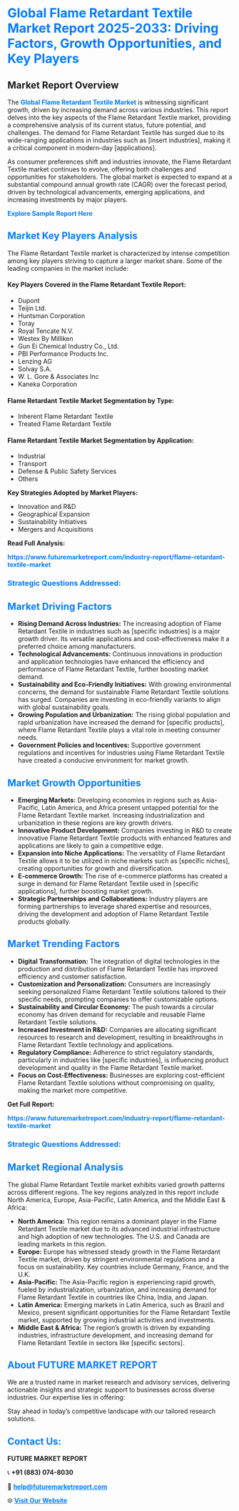 <h1 style="color: #007BFF;">Global Flame Retardant Textile Market Report 2025-2033: Driving Factors, Growth Opportunities, and Key Players</h1>

<section id="overview">
<h2>Market Report Overview</h2>
<p>The <a href="https://www.futuremarketreport.com/industry-report/flame-retardant-textile-market" style="color: #007BFF; text-decoration: none;"><strong>Global Flame Retardant Textile Market</strong></a> is witnessing significant growth, driven by increasing demand across various industries. This report delves into the key aspects of the Flame Retardant Textile market, providing a comprehensive analysis of its current status, future potential, and challenges. The demand for Flame Retardant Textile has surged due to its wide-ranging applications in industries such as [insert industries], making it a critical component in modern-day [applications].</p>
<p>As consumer preferences shift and industries innovate, the Flame Retardant Textile market continues to evolve, offering both challenges and opportunities for stakeholders. The global market is expected to expand at a substantial compound annual growth rate (CAGR) over the forecast period, driven by technological advancements, emerging applications, and increasing investments by major players.</p>
</section>

<section id="overview">
<p><a href="https://www.futuremarketreport.com/request-sample/reportId=87909" style="color: #007BFF; text-decoration: none;"><strong>Explore Sample Report Here</strong></a></p>
</section>

<section id="key-players">
<h2 style="color: #007BFF;">Market Key Players Analysis</h2>
<p>The Flame Retardant Textile market is characterized by intense competition among key players striving to capture a larger market share. Some of the leading companies in the market include:</p>
<h4>Key Players Covered in the Flame Retardant Textile Report:</h4>
<ul><li>Dupont</li><li>Teijin Ltd.</li><li>Huntsman Corporation</li><li>Toray</li><li>Royal Tencate N.V.</li><li>Westex By Milliken</li><li>Gun Ei Chemical Industry Co., Ltd.</li><li>PBI Performance Products Inc.</li><li>Lenzing AG</li><li>Solvay S.A.</li><li>W. L. Gore &amp; Associates Inc</li><li>Kaneka Corporation</li></ul>
<h4>Flame Retardant Textile Market Segmentation by Type:</h4>
<ul><li>Inherent Flame Retardant Textile</li><li>Treated Flame Retardant Textile</li></ul>

<h4>Flame Retardant Textile Market Segmentation by Application:</h4>
<ul><li>Industrial</li><li>Transport</li><li>Defense &amp; Public Safety Services</li><li>Others</li></ul>
<p><strong>Key Strategies Adopted by Market Players:</strong></p>
<ul>
<li>Innovation and R&D</li>
<li>Geographical Expansion</li>
<li>Sustainability Initiatives</li>
<li>Mergers and Acquisitions</li>
</ul>
</section>

<section>
<p><strong>Read Full Analysis: </strong></p><a href="https://www.futuremarketreport.com/industry-report/flame-retardant-textile-market" style="color: #007BFF; text-decoration: none;"><strong>https://www.futuremarketreport.com/industry-report/flame-retardant-textile-market</strong></a>
<h3 style="color: #007BFF;">Strategic Questions Addressed:</h3>
</section>

<section id="driving-factors">
<h2 style="color: #007BFF;">Market Driving Factors</h2>
<ul>
<li><strong>Rising Demand Across Industries:</strong> The increasing adoption of Flame Retardant Textile in industries such as [specific industries] is a major growth driver. Its versatile applications and cost-effectiveness make it a preferred choice among manufacturers.</li>
<li><strong>Technological Advancements:</strong> Continuous innovations in production and application technologies have enhanced the efficiency and performance of Flame Retardant Textile, further boosting market demand.</li>
<li><strong>Sustainability and Eco-Friendly Initiatives:</strong> With growing environmental concerns, the demand for sustainable Flame Retardant Textile solutions has surged. Companies are investing in eco-friendly variants to align with global sustainability goals.</li>
<li><strong>Growing Population and Urbanization:</strong> The rising global population and rapid urbanization have increased the demand for [specific products], where Flame Retardant Textile plays a vital role in meeting consumer needs.</li>
<li><strong>Government Policies and Incentives:</strong> Supportive government regulations and incentives for industries using Flame Retardant Textile have created a conducive environment for market growth.</li>
</ul>
</section>

<section id="growth-opportunities">
<h2 style="color: #007BFF;">Market Growth Opportunities</h2>
<ul>
<li><strong>Emerging Markets:</strong> Developing economies in regions such as Asia-Pacific, Latin America, and Africa present untapped potential for the Flame Retardant Textile market. Increasing industrialization and urbanization in these regions are key growth drivers.</li>
<li><strong>Innovative Product Development:</strong> Companies investing in R&D to create innovative Flame Retardant Textile products with enhanced features and applications are likely to gain a competitive edge.</li>
<li><strong>Expansion into Niche Applications:</strong> The versatility of Flame Retardant Textile allows it to be utilized in niche markets such as [specific niches], creating opportunities for growth and diversification.</li>
<li><strong>E-commerce Growth:</strong> The rise of e-commerce platforms has created a surge in demand for Flame Retardant Textile used in [specific applications], further boosting market growth.</li>
<li><strong>Strategic Partnerships and Collaborations:</strong> Industry players are forming partnerships to leverage shared expertise and resources, driving the development and adoption of Flame Retardant Textile products globally.</li>
</ul>
</section>

<section id="trending-factors">
<h2 style="color: #007BFF;">Market Trending Factors</h2>
<ul>
<li><strong>Digital Transformation:</strong> The integration of digital technologies in the production and distribution of Flame Retardant Textile has improved efficiency and customer satisfaction.</li>
<li><strong>Customization and Personalization:</strong> Consumers are increasingly seeking personalized Flame Retardant Textile solutions tailored to their specific needs, prompting companies to offer customizable options.</li>
<li><strong>Sustainability and Circular Economy:</strong> The push towards a circular economy has driven demand for recyclable and reusable Flame Retardant Textile solutions.</li>
<li><strong>Increased Investment in R&D:</strong> Companies are allocating significant resources to research and development, resulting in breakthroughs in Flame Retardant Textile technology and applications.</li>
<li><strong>Regulatory Compliance:</strong> Adherence to strict regulatory standards, particularly in industries like [specific industries], is influencing product development and quality in the Flame Retardant Textile market.</li>
<li><strong>Focus on Cost-Effectiveness:</strong> Businesses are exploring cost-efficient Flame Retardant Textile solutions without compromising on quality, making the market more competitive.</li>
</ul>
</section>

<section>
<p><strong>Get Full Report: </strong></p><a href="https://www.futuremarketreport.com/industry-report/flame-retardant-textile-market" style="color: #007BFF; text-decoration: none;"><strong>https://www.futuremarketreport.com/industry-report/flame-retardant-textile-market</strong></a>
<h3 style="color: #007BFF;">Strategic Questions Addressed:</h3>
</section>


<section id="regional-analysis">
<h2 style="color: #007BFF;">Market Regional Analysis</h2>
<p>The global Flame Retardant Textile market exhibits varied growth patterns across different regions. The key regions analyzed in this report include North America, Europe, Asia-Pacific, Latin America, and the Middle East & Africa:</p>
<ul>
<li><strong>North America:</strong> This region remains a dominant player in the Flame Retardant Textile market due to its advanced industrial infrastructure and high adoption of new technologies. The U.S. and Canada are leading markets in this region.</li>
<li><strong>Europe:</strong> Europe has witnessed steady growth in the Flame Retardant Textile market, driven by stringent environmental regulations and a focus on sustainability. Key countries include Germany, France, and the U.K.</li>
<li><strong>Asia-Pacific:</strong> The Asia-Pacific region is experiencing rapid growth, fueled by industrialization, urbanization, and increasing demand for Flame Retardant Textile in countries like China, India, and Japan.</li>
<li><strong>Latin America:</strong> Emerging markets in Latin America, such as Brazil and Mexico, present significant opportunities for the Flame Retardant Textile market, supported by growing industrial activities and investments.</li>
<li><strong>Middle East & Africa:</strong> The region’s growth is driven by expanding industries, infrastructure development, and increasing demand for Flame Retardant Textile in sectors like [specific sectors].</li>
</ul>
</section>

<footer>
<h2 style="color: #007BFF;">About FUTURE MARKET REPORT</h2>
<p>We are a trusted name in market research and advisory services, delivering actionable insights and strategic support to businesses across diverse industries. Our expertise lies in offering:</p>

<p>Stay ahead in today’s competitive landscape with our tailored research solutions.</p>

<h2 style="color: #007BFF;">Contact Us:</h2>
<p><strong>FUTURE MARKET REPORT</strong></p>
<p>📞 <strong>+91 (883) 074-8030</strong></p>
<p>📧 <strong><a href="mailto:help@futuremarketreport.com" style="color: #007BFF;">help@futuremarketreport.com</a></strong></p>
<p>🌐 <strong><a href="https://www.futuremarketreport.com/" style="color: #007BFF;">Visit Our Website</a></strong></p>
</footer>